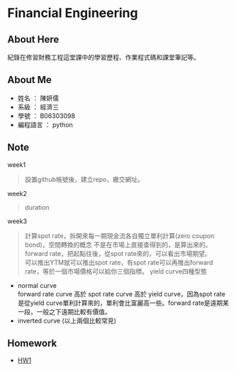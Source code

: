 # Financial Engineering
     
## About Here   
  紀錄在修習財務工程這堂課中的學習歷程、作業程式碼和課堂筆記等。
     
## About Me 
* 姓名  ： 陳妍儒    
* 系級  ： 經濟三  
* 學號  ： B06303098
* 編程語言  ： python

           

## Note
week1
>設置github帳號後，建立repo，繳交網址。

week2  
>duration  

week3  
>計算spot rate，拆開來每一期現金流各自獨立單利計算(zero coupon bond)，空間轉換的概念
不是在市場上直接查得到的，是算出來的。  
>forward rate，把起點往後，從spot rate來的，可以看出市場期望。  
>可以推出YTM就可以推出spot rate，有spot rate可以再推出forward rate，等於一個市場價格可以給你三個指標。
>yield curve四種型態
* normal curve  
forward rate curve 高於 spot rate curve 高於 yield curve，因為spot rate是從yield curve單利計算來的，單利會比富麗高一些。forward rate是遠期某一段，一般之下遠期比較有價值。  
* inverted curve
(以上兩個比較常見)  


## Homework
* [HW1](https://github.com/yanruchen36/Financial_Engineering/blob/master/HW1)
